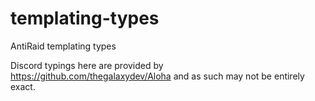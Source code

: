 # templating-types
AntiRaid templating types

Discord typings here are provided by https://github.com/thegalaxydev/Aloha and as such may not be entirely exact.